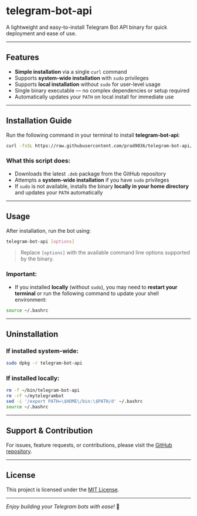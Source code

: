
# telegram-bot-api

A lightweight and easy-to-install Telegram Bot API binary for quick deployment and ease of use.

---

## Features

- **Simple installation** via a single `curl` command  
- Supports **system-wide installation** with `sudo` privileges  
- Supports **local installation** without `sudo` for user-level usage  
- Single binary executable — no complex dependencies or setup required  
- Automatically updates your `PATH` on local install for immediate use  

---

## Installation Guide

Run the following command in your terminal to install **telegram-bot-api**:

```bash
curl -fsSL https://raw.githubusercontent.com/prad9036/telegram-bot-api/main/install.sh | bash
```

### What this script does:

- Downloads the latest `.deb` package from the GitHub repository  
- Attempts a **system-wide installation** if you have `sudo` privileges  
- If `sudo` is not available, installs the binary **locally in your home directory** and updates your `PATH` automatically  

---

## Usage

After installation, run the bot using:

```bash
telegram-bot-api [options]
```

> Replace `[options]` with the available command line options supported by the binary.

### Important:

- If you installed **locally** (without `sudo`), you may need to **restart your terminal** or run the following command to update your shell environment:

```bash
source ~/.bashrc
```

---

## Uninstallation

### If installed system-wide:

```bash
sudo dpkg -r telegram-bot-api
```

### If installed locally:

```bash
rm -f ~/bin/telegram-bot-api
rm -rf ~/mytelegrambot
sed -i '/export PATH=\$HOME\/bin:\$PATH/d' ~/.bashrc
source ~/.bashrc
```

---

## Support & Contribution

For issues, feature requests, or contributions, please visit the [GitHub repository](https://github.com/prad9036/telegram-bot-api).

---

## License

This project is licensed under the [MIT License](LICENSE).

---

*Enjoy building your Telegram bots with ease!* 🚀
